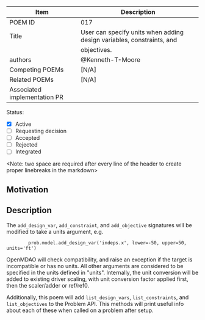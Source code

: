 | Item                        | Description                                                              |
| --------------------------- | ------------------------------------------------------------------------ |
| POEM ID                     | 017                                                                      |
| Title                       | User can specify units when adding design variables, constraints, and    |
|                             | objectives.                                                              |
| authors                     | @Kenneth-T-Moore                                                         |
| Competing POEMs             | [N/A]                                                                    |
| Related POEMs               | [N/A]                                                                    |
| Associated implementation PR|                                                                          |

Status:

- [x] Active
- [ ] Requesting decision
- [ ] Accepted
- [ ] Rejected
- [ ] Integrated

<Note: two space are required after every line of the header to create proper linebreaks in the markdown>


Motivation
----------


Description
-----------

The `add_design_var`, `add_constraint`, and `add_objective` signatures will be modified to take a units
argument, e.g.

```
        prob.model.add_design_var('indeps.x', lower=-50, upper=50, units='ft')
```

OpenMDAO will check compatibility, and raise an exception if the target is incompatible or has no units.  All
other arguments are considered to be specified in the units defined in "units".  Internally, the unit
conversion will be added to existing driver scaling, with unit conversion factor applied first, then the
scaler/adder or ref/ref0.

Additionally, this poem will add `list_design_vars`, `list_constraints`, and `list_objectives` to the
Problem API. This methods will print useful info about each of these when called on a problem after
setup.



